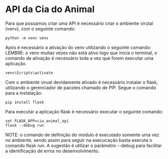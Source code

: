 # API da Cia do Animal

Para que possamos criar uma API é necessário criar o ambiente virutal (venv), com o seguinte comando:

    python -m venv venv

Após é necessário a ativação do venv utilizando o seguinte comando:
LEMBRE: o venv muitas vezes não está ativo logo que inicia o terminal, o comando de ativação é necessário toda a vez que forem executar uma aplicação.

    venv\Scripts\activate

Com o ambiente virual devidamente ativado é necessário instalar o flask, utilizando o gerenciador de pacotes chamado de PIP. Segue o comando para a instalação:

    pip install flask

Para executar a aplicação flask é necessário executar o seguinte comando:

    set FLASK_APP=cia_animal_api
    flask --debug run

NOTE: o comando de definição do módulo é executado somente uma vez no ambiente, sendo assim para seguir na execucação basta executa o comando flask run.
A sugestão é utilizar o parâmetro --debug para facilitar a identificação de erros no desenvolvimento.